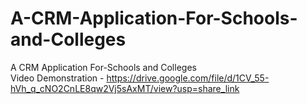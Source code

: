 # A-CRM-Application-For-Schools-and-Colleges   
A CRM Application For-Schools and Colleges   
Video Demonstration - https://drive.google.com/file/d/1CV_55-hVh_q_cNO2CnLE8qw2Vj5sAxMT/view?usp=share_link
